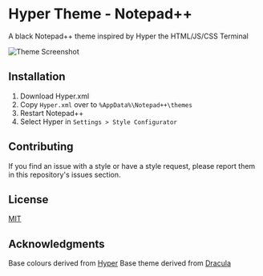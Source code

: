 # Hyper Theme - Notepad++
A black Notepad++ theme inspired by Hyper the HTML/JS/CSS Terminal

![Theme Screenshot](https://raw.githubusercontent.com/kurtmkurtm/HyperTheme-NotepadPlusPlus/master/resources/ThemeSample.png)

## Installation

1. Download Hyper.xml 
2. Copy `Hyper.xml` over to `%AppData%\Notepad++\themes`
3. Restart Notepad++
4. Select Hyper in `Settings > Style Configurator`

## Contributing
If you find an issue with a style or have a style request, please report them in this repository's issues section.

## License
[MIT](https://choosealicense.com/licenses/mit/)

## Acknowledgments

Base colours derived from [Hyper](https://github.com/zeit/hyper)
Base theme derived from [Dracula](https://github.com/dracula/notepad-plus-plus)